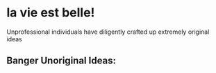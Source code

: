 # la vie est belle!
Unprofessional individuals have diligently crafted up extremely original ideas

## Banger Unoriginal Ideas:
